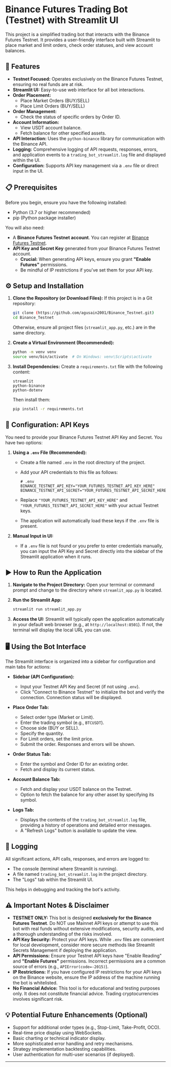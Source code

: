 # Binance Futures Trading Bot (Testnet) with Streamlit UI

This project is a simplified trading bot that interacts with the Binance Futures Testnet. It provides a user-friendly interface built with Streamlit to place market and limit orders, check order statuses, and view account balances.

## 🚀 Features

* **Testnet Focused:** Operates exclusively on the Binance Futures Testnet, ensuring no real funds are at risk.
* **Streamlit UI:** Easy-to-use web interface for all bot interactions.
* **Order Placement:**
    * Place Market Orders (BUY/SELL)
    * Place Limit Orders (BUY/SELL)
* **Order Management:**
    * Check the status of specific orders by Order ID.
* **Account Information:**
    * View USDT account balance.
    * Fetch balance for other specified assets.
* **API Interaction:** Uses the `python-binance` library for communication with the Binance API.
* **Logging:** Comprehensive logging of API requests, responses, errors, and application events to a `trading_bot_streamlit.log` file and displayed within the UI.
* **Configuration:** Supports API key management via a `.env` file or direct input in the UI.

## 📋 Prerequisites

Before you begin, ensure you have the following installed:

* Python (3.7 or higher recommended)
* pip (Python package installer)

You will also need:

* A **Binance Futures Testnet account**. You can register at [Binance Futures Testnet](https://testnet.binancefuture.com/).
* **API Key and Secret Key** generated from your Binance Futures Testnet account.
    * **Crucial:** When generating API keys, ensure you grant **"Enable Futures"** permissions.
    * Be mindful of IP restrictions if you've set them for your API key.

## ⚙️ Setup and Installation

1.  **Clone the Repository (or Download Files):**
    If this project is in a Git repository:
    ```bash
    git clone (https://github.com/agusain2001/Binance_Testnet.git)
    cd Binance_Testnet
    ```
    Otherwise, ensure all project files (`streamlit_app.py`, etc.) are in the same directory.

2.  **Create a Virtual Environment (Recommended):**
    ```bash
    python -m venv venv
    source venv/bin/activate  # On Windows: venv\Scripts\activate
    ```

3.  **Install Dependencies:**
    Create a `requirements.txt` file with the following content:
    ```text
    streamlit
    python-binance
    python-dotenv
    ```
    Then install them:
    ```bash
    pip install -r requirements.txt
    ```

## 🔑 Configuration: API Keys

You need to provide your Binance Futures Testnet API Key and Secret. You have two options:

1.  **Using a `.env` File (Recommended):**
    * Create a file named `.env` in the root directory of the project.
    * Add your API credentials to this file as follows:

        ```plaintext
        # .env
        BINANCE_TESTNET_API_KEY="YOUR_FUTURES_TESTNET_API_KEY_HERE"
        BINANCE_TESTNET_API_SECRET="YOUR_FUTURES_TESTNET_API_SECRET_HERE"
        ```
    * Replace `"YOUR_FUTURES_TESTNET_API_KEY_HERE"` and `"YOUR_FUTURES_TESTNET_API_SECRET_HERE"` with your actual Testnet keys.
    * The application will automatically load these keys if the `.env` file is present.

2.  **Manual Input in UI:**
    * If a `.env` file is not found or you prefer to enter credentials manually, you can input the API Key and Secret directly into the sidebar of the Streamlit application when it runs.

## ▶️ How to Run the Application

1.  **Navigate to the Project Directory:**
    Open your terminal or command prompt and change to the directory where `streamlit_app.py` is located.

2.  **Run the Streamlit App:**
    ```bash
    streamlit run streamlit_app.py
    ```

3.  **Access the UI:**
    Streamlit will typically open the application automatically in your default web browser (e.g., at `http://localhost:8501`). If not, the terminal will display the local URL you can use.

## 🖥️ Using the Bot Interface

The Streamlit interface is organized into a sidebar for configuration and main tabs for actions:

* **Sidebar (API Configuration):**
    * Input your Testnet API Key and Secret (if not using `.env`).
    * Click "Connect to Binance Testnet" to initialize the bot and verify the connection. Connection status will be displayed.

* **Place Order Tab:**
    * Select order type (Market or Limit).
    * Enter the trading symbol (e.g., `BTCUSDT`).
    * Choose side (BUY or SELL).
    * Specify the quantity.
    * For Limit orders, set the limit price.
    * Submit the order. Responses and errors will be shown.

* **Order Status Tab:**
    * Enter the symbol and Order ID for an existing order.
    * Fetch and display its current status.

* **Account Balance Tab:**
    * Fetch and display your USDT balance on the Testnet.
    * Option to fetch the balance for any other asset by specifying its symbol.

* **Logs Tab:**
    * Displays the contents of the `trading_bot_streamlit.log` file, providing a history of operations and detailed error messages.
    * A "Refresh Logs" button is available to update the view.

## 📜 Logging

All significant actions, API calls, responses, and errors are logged to:

* The console (terminal where Streamlit is running).
* A file named `trading_bot_streamlit.log` in the project directory.
* The "Logs" tab within the Streamlit UI.

This helps in debugging and tracking the bot's activity.

## ⚠️ Important Notes & Disclaimer

* **TESTNET ONLY:** This bot is designed **exclusively for the Binance Futures Testnet**. Do NOT use Mainnet API keys or attempt to use this bot with real funds without extensive modifications, security audits, and a thorough understanding of the risks involved.
* **API Key Security:** Protect your API keys. While `.env` files are convenient for local development, consider more secure methods like Streamlit Secrets Management if deploying the application.
* **API Permissions:** Ensure your Testnet API keys have "Enable Reading" and **"Enable Futures"** permissions. Incorrect permissions are a common source of errors (e.g., `APIError(code=-2015)`).
* **IP Restrictions:** If you have configured IP restrictions for your API keys on the Binance website, ensure the IP address of the machine running the bot is whitelisted.
* **No Financial Advice:** This tool is for educational and testing purposes only. It does not constitute financial advice. Trading cryptocurrencies involves significant risk.

## 💡 Potential Future Enhancements (Optional)

* Support for additional order types (e.g., Stop-Limit, Take-Profit, OCO).
* Real-time price display using WebSockets.
* Basic charting or technical indicator display.
* More sophisticated error handling and retry mechanisms.
* Strategy implementation backtesting capabilities.
* User authentication for multi-user scenarios (if deployed).

---

